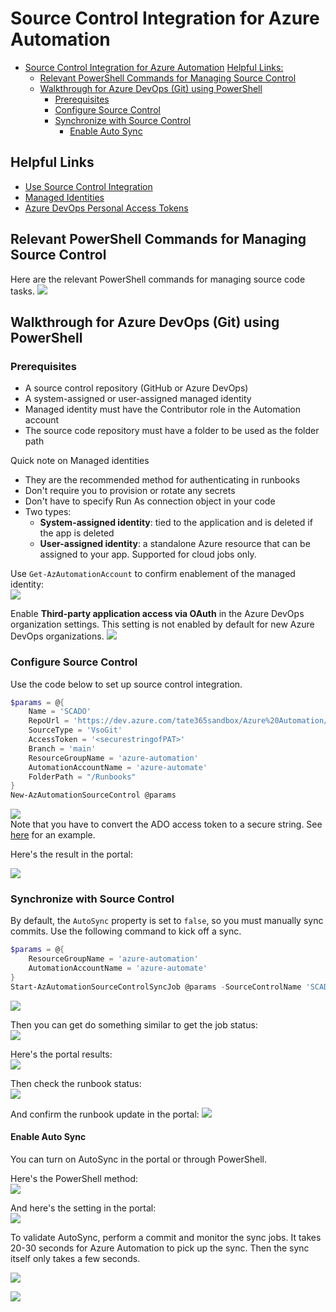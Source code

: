 # Source Control Integration for Azure Automation

- [Source Control Integration for Azure Automation](#source-control-integration-for-azure-automation)
[Helpful Links:](#helpful-links)
  - [Relevant PowerShell Commands for Managing Source Control](#relevant-powershell-commands-for-managing-source-control)
  - [Walkthrough for Azure DevOps (Git) using PowerShell](#walkthrough-for-azure-devops-git-using-powershell)
    - [Prerequisites](#prerequisites)
    - [Configure Source Control](#configure-source-control)
    - [Synchronize with Source Control](#synchronize-with-source-control)
      - [Enable Auto Sync](#enable-auto-sync)

## Helpful Links
- [Use Source Control Integration](https://docs.microsoft.com/en-us/azure/automation/source-control-integration)
- [Managed Identities](https://docs.microsoft.com/en-us/azure/automation/automation-security-overview#managed-identities)
- [Azure DevOps Personal Access Tokens](https://docs.microsoft.com/en-us/azure/devops/organizations/accounts/use-personal-access-tokens-to-authenticate?view=azure-devops&tabs=Windows) 

## Relevant PowerShell Commands for Managing Source Control
Here are the relevant PowerShell commands for managing source code tasks.
![](img/2022-08-28-05-36-58.png)


## Walkthrough for Azure DevOps (Git) using PowerShell

### Prerequisites
- A source control repository (GitHub or Azure DevOps)
- A system-assigned or user-assigned managed identity
- Managed identity must have the Contributor role in the Automation account
- The source code repository must have a folder to be used as the folder path

Quick note on Managed identities
- They are the recommended method for authenticating in runbooks
- Don't require you to provision or rotate any secrets
- Don't have to specify Run As connection object in your code
- Two types:
  - **System-assigned identity**: tied to the application and is deleted if the app is deleted
  - **User-assigned identity**: a standalone Azure resource that can be assigned to your app. Supported for cloud jobs only.

Use `Get-AzAutomationAccount` to confirm enablement of the managed identity:  
![](img/2022-08-27-06-35-49.png)

Enable **Third-party application access via OAuth** in the Azure DevOps organization settings. This setting is not enabled by default for new Azure DevOps organizations.
![](img/2022-08-27-06-38-35.png)

### Configure Source Control
Use the code below to set up source control integration.
```powershell
$params = @{
    Name = 'SCADO'
    RepoUrl = 'https://dev.azure.com/tate365sandbox/Azure%20Automation/_git/AzureAutomation'
    SourceType = 'VsoGit'
    AccessToken = '<securestringofPAT>'
    Branch = 'main'
    ResourceGroupName = 'azure-automation'
    AutomationAccountName = 'azure-automate'
    FolderPath = "/Runbooks"
}
New-AzAutomationSourceControl @params
```
![](img/2022-08-27-07-03-19.png)  
Note that you have to convert the ADO access token to a secure string. See [here](https://docs.microsoft.com/en-us/powershell/module/az.automation/new-azautomationsourcecontrol?view=azps-8.2.0#example-3) for an example.

Here's the result in the portal:

![](img/2022-08-27-07-04-54.png)


### Synchronize with Source Control
By default, the `AutoSync` property is set to `false`, so you must manually sync commits. Use the following command to kick off a sync.
```powershell
$params = @{
    ResourceGroupName = 'azure-automation'
    AutomationAccountName = 'azure-automate'
}
Start-AzAutomationSourceControlSyncJob @params -SourceControlName 'SCADO'
```
![](img/2022-08-28-05-41-28.png)

Then you can get do something similar to get the job status:  
![](img/2022-08-28-05-42-19.png)

Here's the portal results:  
![](img/2022-08-28-05-43-06.png)

Then check the runbook status:  
![](img/2022-08-28-05-45-23.png)

And confirm the runbook update in the portal:
![](img/2022-08-28-05-45-45.png)

#### Enable Auto Sync
You can turn on AutoSync in the portal or through PowerShell.

Here's the PowerShell method:  
![](img/2022-08-29-04-12-56.png)

And here's the setting in the portal:  
![](img/2022-08-29-04-13-49.png)

To validate AutoSync, perform a commit and monitor the sync jobs.  It takes 20-30 seconds for Azure Automation to pick up the sync. Then the sync itself only takes a few seconds.

![](img/2022-08-29-04-19-08.png)

![](img/2022-08-29-04-19-30.png)
